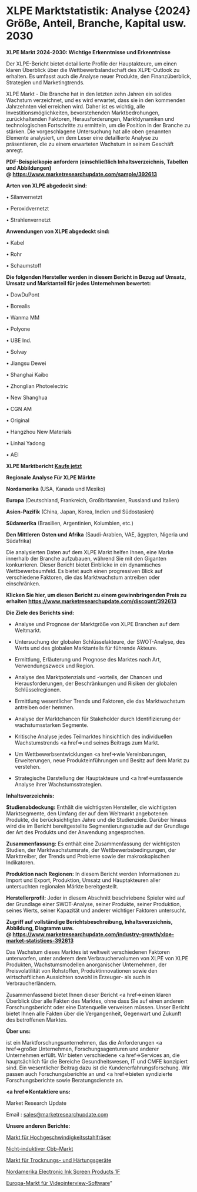 # XLPE Marktstatistik: Analyse {2024} Größe, Anteil, Branche, Kapital usw. 2030

<strong>XLPE Markt 2024-2030: Wichtige Erkenntnisse und Erkenntnisse</strong>

Der XLPE-Bericht bietet detaillierte Profile der Hauptakteure, um einen klaren Überblick über die Wettbewerbslandschaft des XLPE-Outlook zu erhalten. Es umfasst auch die Analyse neuer Produkte, den Finanzüberblick, Strategien und Marketingtrends.

XLPE Markt - Die Branche hat in den letzten zehn Jahren ein solides Wachstum verzeichnet, und es wird erwartet, dass sie in den kommenden Jahrzehnten viel erreichen wird. Daher ist es wichtig, alle Investitionsmöglichkeiten, bevorstehenden Marktbedrohungen, zurückhaltenden Faktoren, Herausforderungen, Marktdynamiken und technologischen Fortschritte zu ermitteln, um die Position in der Branche zu stärken. Die vorgeschlagene Untersuchung hat alle oben genannten Elemente analysiert, um dem Leser eine detaillierte Analyse zu präsentieren, die zu einem erwarteten Wachstum in seinem Geschäft anregt.

<strong><b>PDF-Beispielkopie anfordern (einschließlich Inhaltsverzeichnis, Tabellen und Abbildungen) @ </b></strong><strong><a href=https://www.marketresearchupdate.com/sample/392613><strong>https://www.marketresearchupdate.com/sample/392613</u></a></strong></strong>

<strong>Arten von XLPE abgedeckt sind:</strong>

• Silanvernetzt

• Peroxidvernetzt

• Strahlenvernetzt

<strong>Anwendungen von XLPE abgedeckt sind:</strong>

• Kabel

• Rohr

• Schaumstoff

<strong>Die folgenden Hersteller werden in diesem Bericht in Bezug auf Umsatz, Umsatz und Marktanteil für jedes Unternehmen bewertet:</strong>

• DowDuPont

• Borealis

• Wanma MM

• Polyone

• UBE Ind.

• Solvay

• Jiangsu Dewei

• Shanghai Kaibo

• Zhonglian Photoelectric

• New Shanghua

• CGN AM

• Original

• Hangzhou New Materials

• Linhai Yadong

• AEI

<strong>XLPE Marktbericht <a href=https://www.marketresearchupdate.com/buynow/392613>Kaufe jetzt</a></strong>

<strong>Regionale Analyse Für XLPE Märkte</strong>

<strong>Nordamerika</strong> (USA, Kanada und Mexiko)

<strong>Europa</strong> (Deutschland, Frankreich, Großbritannien, Russland und Italien)

<strong>Asien-Pazifik</strong> (China, Japan, Korea, Indien und Südostasien)

<strong>Südamerika</strong> (Brasilien, Argentinien, Kolumbien, etc.)

<strong>Den Mittleren</strong> <strong>Osten und Afrika</strong> (Saudi-Arabien, VAE, ägypten, Nigeria und Südafrika)

Die analysierten Daten auf dem XLPE Markt helfen Ihnen, eine Marke innerhalb der Branche aufzubauen, während Sie mit den Giganten konkurrieren. Dieser Bericht bietet Einblicke in ein dynamisches Wettbewerbsumfeld. Es bietet auch einen progressiven Blick auf verschiedene Faktoren, die das Marktwachstum antreiben oder einschränken.

<strong>Klicken Sie hier, um diesen Bericht zu einem gewinnbringenden Preis zu erhalten
</strong><strong><a href=https://www.marketresearchupdate.com/discount/392613>https://www.marketresearchupdate.com/discount/392613</b></u></strong></a>

<strong>Die Ziele des Berichts sind:</strong>

- Analyse und Prognose der Marktgröße von XLPE Branchen auf dem Weltmarkt.

- Untersuchung der globalen Schlüsselakteure, der SWOT-Analyse, des Werts und des globalen Marktanteils für führende Akteure.

- Ermittlung, Erläuterung und Prognose des Marktes nach Art, Verwendungszweck und Region.

- Analyse des Marktpotenzials und -vorteils, der Chancen und Herausforderungen, der Beschränkungen und Risiken der globalen Schlüsselregionen.

- Ermittlung wesentlicher Trends und Faktoren, die das Marktwachstum antreiben oder hemmen.

- Analyse der Marktchancen für Stakeholder durch Identifizierung der wachstumsstarken Segmente.

- Kritische Analyse jedes Teilmarktes hinsichtlich des individuellen Wachstumstrends <a href=>und</a> seines Beitrags zum Markt.

- Um Wettbewerbsentwicklungen <a href=>wie</a> Vereinbarungen, Erweiterungen, neue Produkteinführungen und Besitz auf dem Markt zu verstehen.

- Strategische Darstellung der Hauptakteure und <a href=>umfas</a>sende Analyse ihrer Wachstumsstrategien.

<strong>Inhaltsverzeichnis:</strong>

<strong>Studienabdeckung:</strong> Enthält die wichtigsten Hersteller, die wichtigsten Marktsegmente, den Umfang der auf dem Weltmarkt angebotenen Produkte, die berücksichtigten Jahre und die Studienziele. Darüber hinaus wird die im Bericht bereitgestellte Segmentierungsstudie auf der Grundlage der Art des Produkts und der Anwendung angesprochen.

<strong>Zusammenfassung:</strong> Es enthält eine Zusammenfassung der wichtigsten Studien, der Marktwachstumsrate, der Wettbewerbsbedingungen, der Markttreiber, der Trends und Probleme sowie der makroskopischen Indikatoren.

<strong>Produktion nach Regionen:</strong> In diesem Bericht werden Informationen zu Import und Export, Produktion, Umsatz und Hauptakteuren aller untersuchten regionalen Märkte bereitgestellt.

<strong>Herstellerprofil:</strong> Jeder in diesem Abschnitt beschriebene Spieler wird auf der Grundlage einer SWOT-Analyse, seiner Produkte, seiner Produktion, seines Werts, seiner Kapazität und anderer wichtiger Faktoren untersucht.

<strong><b>Zugriff auf vollständige Berichtsbeschreibung, Inhaltsverzeichnis, Abbildung, Diagramm usw. @ </b></strong><strong><a href=https://www.marketresearchupdate.com/industry-growth/xlpe-market-statistices-392613>https://www.marketresearchupdate.com/industry-growth/xlpe-market-statistices-392613</a></strong>

Das Wachstum dieses Marktes ist weltweit verschiedenen Faktoren unterworfen, unter anderem dem Verbrauchervolumen von XLPE von XLPE Produkten, Wachstumsmodellen anorganischer Unternehmen, der Preisvolatilität von Rohstoffen, Produktinnovationen sowie den wirtschaftlichen Aussichten sowohl in Erzeuger- als auch in Verbraucherländern.

Zusammenfassend bietet Ihnen dieser Bericht <a href=>einen</a> klaren Überblick über alle Fakten des Marktes, ohne dass Sie auf einen anderen Forschungsbericht oder eine Datenquelle verweisen müssen. Unser Bericht bietet Ihnen alle Fakten über die Vergangenheit, Gegenwart und Zukunft des betroffenen Marktes.

<strong>Über uns:</strong>

 ist ein Marktforschungsunternehmen, das die Anforderungen <a href=>großer</a> Unternehmen, Forschungsagenturen und anderer Unternehmen erfüllt. Wir bieten verschiedene <a href=>Services</a> an, die hauptsächlich für die Bereiche Gesundheitswesen, IT und CMFE konzipiert sind. Ein wesentlicher Beitrag dazu ist die Kundenerfahrungsforschung. Wir passen auch Forschungsberichte an und <a href=>bieten</a> syndizierte Forschungsberichte sowie Beratungsdienste an.

<strong><a href=>Kontaktiere uns:</a></strong>

Market Research Update

Email : sales@marketresearchupdate.com

<strong>Unsere anderen Berichte:</strong>

<a href=https://www.linkedin.com/pulse/high-speed-steel-milling-cutter-market-opportunities-stay>Markt für Hochgeschwindigkeitsstahlfräser</a>

<a href=https://www.linkedin.com/pulse/non-inductive-cbb-market-sizing-up-anticipating-trends>Nicht-induktiver Cbb-Markt</a>

<a href=https://www.linkedin.com/pulse/drying-curing-equipment-market-outlooks-2023-1f>Markt für Trocknungs- und Härtungsgeräte</a>

<a href=https://www.linkedin.com/pulse/north-america-electronic-ink-screen-products-1f>Nordamerika Electronic Ink Screen Products 1F</a>

<a href=https://www.linkedin.com/pulse/europe-video-interview-software-market-fie3f/>Europa-Markt für Videointerview-Software</a>"
